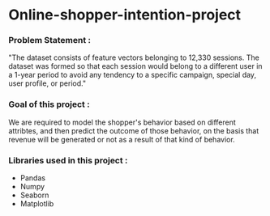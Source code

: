 # Online-shopper-intention-project

### Problem Statement : 
"The dataset consists of feature vectors belonging to 12,330 sessions. The dataset was formed so that each session would belong to a different user in a 1-year period to avoid any tendency to a specific campaign, special day, user profile, or period."

### Goal of this project :
We are required to model the shopper's behavior based on different attribtes, and then predict the outcome of those behavior, on the basis that revenue will be generated or not as a result of that kind of behavior.

### Libraries used in this project :
* Pandas
* Numpy
* Seaborn
* Matplotlib
